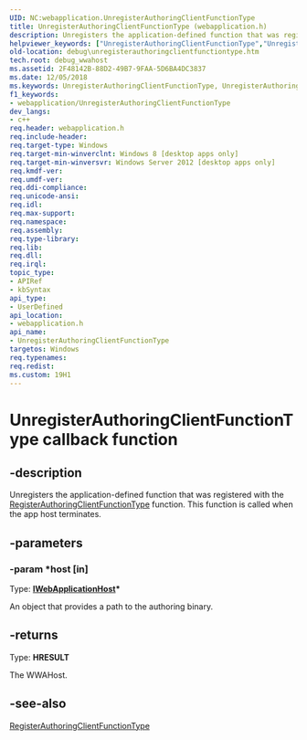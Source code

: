 ```yaml
---
UID: NC:webapplication.UnregisterAuthoringClientFunctionType
title: UnregisterAuthoringClientFunctionType (webapplication.h)
description: Unregisters the application-defined function that was registered with the RegisterAuthoringClientFunctionType function. This function is called when the app host terminates.helpviewer_keywords: ["UnregisterAuthoringClientFunctionType","UnregisterAuthoringClientFunctionType callback","UnregisterAuthoringClientFunctionType callback function [Debugging Windows Store apps]","debug.unregisterauthoringclientfunctiontype","webapplication/UnregisterAuthoringClientFunctionType"]
old-location: debug\unregisterauthoringclientfunctiontype.htm
tech.root: debug_wwahost
ms.assetid: 2F48142B-88D2-49B7-9FAA-5D6BA4DC3837
ms.date: 12/05/2018
ms.keywords: UnregisterAuthoringClientFunctionType, UnregisterAuthoringClientFunctionType callback, UnregisterAuthoringClientFunctionType callback function [Debugging Windows Store apps], debug.unregisterauthoringclientfunctiontype, webapplication/UnregisterAuthoringClientFunctionType
f1_keywords:
- webapplication/UnregisterAuthoringClientFunctionType
dev_langs:
- c++
req.header: webapplication.h
req.include-header: 
req.target-type: Windows
req.target-min-winverclnt: Windows 8 [desktop apps only]
req.target-min-winversvr: Windows Server 2012 [desktop apps only]
req.kmdf-ver: 
req.umdf-ver: 
req.ddi-compliance: 
req.unicode-ansi: 
req.idl: 
req.max-support: 
req.namespace: 
req.assembly: 
req.type-library: 
req.lib: 
req.dll: 
req.irql: 
topic_type:
- APIRef
- kbSyntax
api_type:
- UserDefined
api_location:
- webapplication.h
api_name:
- UnregisterAuthoringClientFunctionType
targetos: Windows
req.typenames: 
req.redist: 
ms.custom: 19H1
---
```


# UnregisterAuthoringClientFunctionType callback function


## -description


Unregisters the application-defined function that was registered with the <a href="https://docs.microsoft.com/previous-versions/windows/desktop/api/webapplication/nc-webapplication-registerauthoringclientfunctiontype">RegisterAuthoringClientFunctionType</a> function. This function is called when the app host  terminates.


## -parameters




### -param *host [in]

Type: <b><a href="https://docs.microsoft.com/previous-versions/windows/desktop/api/webapplication/nn-webapplication-iwebapplicationhost">IWebApplicationHost</a>*</b>

An object that provides a path to the authoring binary.


## -returns



Type: <b>HRESULT</b>

The WWAHost.




## -see-also




<a href="https://docs.microsoft.com/previous-versions/windows/desktop/api/webapplication/nc-webapplication-registerauthoringclientfunctiontype">RegisterAuthoringClientFunctionType</a>
 

 


